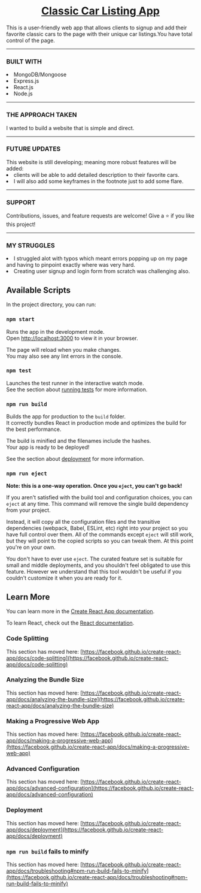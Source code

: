 <!-- The project must include a README.mdfile with the following sections:

Introduction: 

A paragraph used to introduce interested parties to the project and needs to include one or more screenshots.
Technologies Used: A list of all technologies, libraries, APIs, etc. used in the project.
Getting Started: Links to the project's planning (Trello board) and the deployed app.
Unsolved Problems: List any unsolved issues.
Future Enhancements: Identify future features and enhancements planned for the project.



Application Technical Requirements/Deliverables

A functioning full-stack, single-page application for (Express) and a CDN service for (React).
Incorporate the technologies of the MERN-stack:

MongoDB/Mongoose
Express
React
Node
Have a well-styled interactive front-end that communicates with the Express backend via AJAX.
Implement token-based authentication - "...a user can sign-up, log in & log out".
Implement authorization by restricting functionality to authenticated users.
Navigation should respond to the login status of the user.
One User data entity minimum, which will be used for Auth; other data entities can be added and related if desired but are not required.
Have a comprehensive feature-set.

Full CRUD distributed across all Data Entities

Or

One of the following features instead:

(Easy) - Consume a third-party API and display API data in components. -->



<u><h1 align="center">Classic Car Listing App</h1></u>
This is a user-friendly web app that allows clients to signup and add their favorite classic cars to the page with their unique car listings.You have total control of the page. 

<hr>

<h3>BUILT WITH</h3>
<li>MongoDB/Mongoose</li>
<li>Express.js</li>
<li>React.js</li>
<li>Node.js</li>

<hr>

<h3>THE APPROACH TAKEN</h3>
I wanted to build a website that is simple and direct.

<hr>

<h3>FUTURE UPDATES</h3>
This website is still developing; meaning more robust features will be added:
<li>clients will be able to add detailed description to their favorite cars.</li> 
<li>I will also add some keyframes in the footnote just to add some flare.</li>

<hr>

<h3>SUPPORT</h3>
Contributions, issues, and feature requests are welcome!
Give a ⭐️ if you like this project!

<hr>

<h3>MY STRUGGLES</h3>
<li>I struggled alot with typos which meant errors popping up on my page and having to pinpoint exactly where was very hard.</li>
<li>Creating user signup and login form from scratch was challenging also.</li>

## Available Scripts

In the project directory, you can run:

### `npm start`

Runs the app in the development mode.\
Open [http://localhost:3000](http://localhost:3000) to view it in your browser.

The page will reload when you make changes.\
You may also see any lint errors in the console.

### `npm test`

Launches the test runner in the interactive watch mode.\
See the section about [running tests](https://facebook.github.io/create-react-app/docs/running-tests) for more information.

### `npm run build`

Builds the app for production to the `build` folder.\
It correctly bundles React in production mode and optimizes the build for the best performance.

The build is minified and the filenames include the hashes.\
Your app is ready to be deployed!

See the section about [deployment](https://facebook.github.io/create-react-app/docs/deployment) for more information.

### `npm run eject`

**Note: this is a one-way operation. Once you `eject`, you can't go back!**

If you aren't satisfied with the build tool and configuration choices, you can `eject` at any time. This command will remove the single build dependency from your project.

Instead, it will copy all the configuration files and the transitive dependencies (webpack, Babel, ESLint, etc) right into your project so you have full control over them. All of the commands except `eject` will still work, but they will point to the copied scripts so you can tweak them. At this point you're on your own.

You don't have to ever use `eject`. The curated feature set is suitable for small and middle deployments, and you shouldn't feel obligated to use this feature. However we understand that this tool wouldn't be useful if you couldn't customize it when you are ready for it.

## Learn More

You can learn more in the [Create React App documentation](https://facebook.github.io/create-react-app/docs/getting-started).

To learn React, check out the [React documentation](https://reactjs.org/).

### Code Splitting

This section has moved here: [https://facebook.github.io/create-react-app/docs/code-splitting](https://facebook.github.io/create-react-app/docs/code-splitting)

### Analyzing the Bundle Size

This section has moved here: [https://facebook.github.io/create-react-app/docs/analyzing-the-bundle-size](https://facebook.github.io/create-react-app/docs/analyzing-the-bundle-size)

### Making a Progressive Web App

This section has moved here: [https://facebook.github.io/create-react-app/docs/making-a-progressive-web-app](https://facebook.github.io/create-react-app/docs/making-a-progressive-web-app)

### Advanced Configuration

This section has moved here: [https://facebook.github.io/create-react-app/docs/advanced-configuration](https://facebook.github.io/create-react-app/docs/advanced-configuration)

### Deployment

This section has moved here: [https://facebook.github.io/create-react-app/docs/deployment](https://facebook.github.io/create-react-app/docs/deployment)

### `npm run build` fails to minify

This section has moved here: [https://facebook.github.io/create-react-app/docs/troubleshooting#npm-run-build-fails-to-minify](https://facebook.github.io/create-react-app/docs/troubleshooting#npm-run-build-fails-to-minify)















